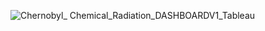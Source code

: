 ![Chernobyl_ Chemical_Radiation_DASHBOARDV1_Tableau](https://user-images.githubusercontent.com/35381213/131779313-902034cb-0d36-4c1d-aff5-0e6fd6e41e37.png)
